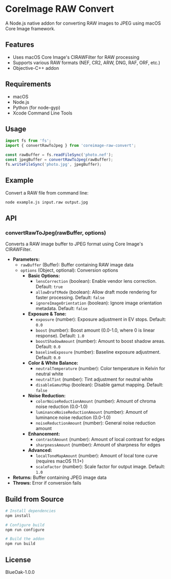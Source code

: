 # CoreImage RAW Convert

A Node.js native addon for converting RAW images to JPEG using macOS Core Image framework.

## Features

- Uses macOS Core Image's CIRAWFilter for RAW processing
- Supports various RAW formats (NEF, CR2, ARW, DNG, RAF, ORF, etc.)
- Objective-C++ addon

## Requirements

- macOS
- Node.js
- Python (for node-gyp)
- Xcode Command Line Tools

## Usage

```javascript
import fs from 'fs';
import { convertRawToJpeg } from 'coreimage-raw-convert';

const rawBuffer = fs.readFileSync('photo.nef');
const jpegBuffer = convertRawToJpeg(rawBuffer);
fs.writeFileSync('photo.jpg', jpegBuffer);
```

## Example

Convert a RAW file from command line:

```bash
node example.js input.raw output.jpg
```

## API

### convertRawToJpeg(rawBuffer, options)

Converts a RAW image buffer to JPEG format using Core Image's CIRAWFilter.

- **Parameters:**
  - `rawBuffer` (Buffer): Buffer containing RAW image data
  - `options` (Object, optional): Conversion options
    - **Basic Options:**
      - `lensCorrection` (boolean): Enable vendor lens correction. Default: `true`
      - `allowDraftMode` (boolean): Allow draft mode rendering for faster processing. Default: `false`
      - `ignoreImageOrientation` (boolean): Ignore image orientation metadata. Default: `false`
    - **Exposure & Tone:**
      - `exposure` (number): Exposure adjustment in EV stops. Default: `0.0`
      - `boost` (number): Boost amount (0.0-1.0, where 0 is linear response). Default: `1.0`
      - `boostShadowAmount` (number): Amount to boost shadow areas. Default: `0.0`
      - `baselineExposure` (number): Baseline exposure adjustment. Default: `0.0`
    - **Color & White Balance:**
      - `neutralTemperature` (number): Color temperature in Kelvin for neutral white
      - `neutralTint` (number): Tint adjustment for neutral white
      - `disableGamutMap` (boolean): Disable gamut mapping. Default: `false`
    - **Noise Reduction:**
      - `colorNoiseReductionAmount` (number): Amount of chroma noise reduction (0.0-1.0)
      - `luminanceNoiseReductionAmount` (number): Amount of luminance noise reduction (0.0-1.0)
      - `noiseReductionAmount` (number): General noise reduction amount
    - **Enhancement:**
      - `contrastAmount` (number): Amount of local contrast for edges
      - `sharpnessAmount` (number): Amount of sharpness for edges
    - **Advanced:**
      - `localToneMapAmount` (number): Amount of local tone curve (requires macOS 11.1+)
      - `scaleFactor` (number): Scale factor for output image. Default: `1.0`
- **Returns:** Buffer containing JPEG image data
- **Throws:** Error if conversion fails

## Build from Source

```bash
# Install dependencies
npm install

# Configure build
npm run configure

# Build the addon
npm run build
```

## License

BlueOak-1.0.0
